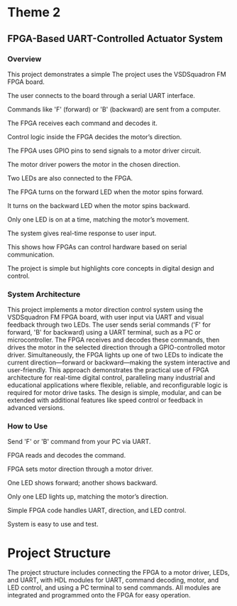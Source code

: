 # Theme 2
## FPGA-Based UART-Controlled Actuator System

### Overview
This project demonstrates a simple The project uses the VSDSquadron FM FPGA board.

The user connects to the board through a serial UART interface.

Commands like 'F' (forward) or 'B' (backward) are sent from a computer.

The FPGA receives each command and decodes it.

Control logic inside the FPGA decides the motor’s direction.

The FPGA uses GPIO pins to send signals to a motor driver circuit.

The motor driver powers the motor in the chosen direction.

Two LEDs are also connected to the FPGA.

The FPGA turns on the forward LED when the motor spins forward.

It turns on the backward LED when the motor spins backward.

Only one LED is on at a time, matching the motor’s movement.

The system gives real-time response to user input.

This shows how FPGAs can control hardware based on serial communication.

The project is simple but highlights core concepts in digital design and control.

### System Architecture
This project implements a motor direction control system using the VSDSquadron FM FPGA board, with user input via UART and visual feedback through two LEDs. The user sends serial commands ('F' for forward, 'B' for backward) using a UART terminal, such as a PC or microcontroller. The FPGA receives and decodes these commands, then drives the motor in the selected direction through a GPIO-controlled motor driver. Simultaneously, the FPGA lights up one of two LEDs to indicate the current direction—forward or backward—making the system interactive and user-friendly. This approach demonstrates the practical use of FPGA architecture for real-time digital control, paralleling many industrial and educational applications where flexible, reliable, and reconfigurable logic is required for motor drive tasks. The design is simple, modular, and can be extended with additional features like speed control or feedback in advanced versions.
### How to Use
Send 'F' or 'B' command from your PC via UART.

FPGA reads and decodes the command.

FPGA sets motor direction through a motor driver.

One LED shows forward; another shows backward.

Only one LED lights up, matching the motor’s direction.

Simple FPGA code handles UART, direction, and LED control.

System is easy to use and test.

# Project Structure
The project structure includes connecting the FPGA to a motor driver, LEDs, and UART, with HDL modules for UART, command decoding, motor, and LED control, and using a PC terminal to send commands. All modules are integrated and programmed onto the FPGA for easy operation.
